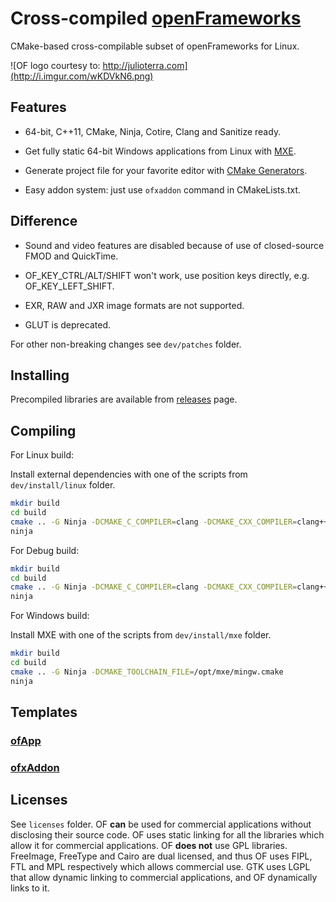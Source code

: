 Cross-compiled [openFrameworks][1]
==================================

CMake-based cross-compilable subset of openFrameworks for Linux.

![OF logo courtesy to: http://julioterra.com](http://i.imgur.com/wKDVkN6.png)


Features
--------

 - 64-bit, C++11, CMake, Ninja, Cotire, Clang and Sanitize ready.

 - Get fully static 64-bit Windows applications from Linux with [MXE][2].

 - Generate project file for your favorite editor with [CMake Generators][3].
 
 - Easy addon system: just use `ofxaddon` command in CMakeLists.txt.


Difference
----------

 - Sound and video features are disabled because of use of closed-source FMOD and QuickTime.

 - OF_KEY_CTRL/ALT/SHIFT won't work, use position keys directly, e.g. OF_KEY_LEFT_SHIFT.

 - EXR, RAW and JXR image formats are not supported.

 - GLUT is deprecated.

For other non-breaking changes see `dev/patches` folder.


Installing
----------

Precompiled libraries are available from [releases][4] page.


Compiling
---------

For Linux build:

Install external dependencies with one of the scripts from `dev/install/linux` folder.

```bash
mkdir build
cd build
cmake .. -G Ninja -DCMAKE_C_COMPILER=clang -DCMAKE_CXX_COMPILER=clang++
ninja
```

For Debug build:

```bash
mkdir build
cd build
cmake .. -G Ninja -DCMAKE_C_COMPILER=clang -DCMAKE_CXX_COMPILER=clang++ -DCMAKE_BUILD_TYPE=Debug
ninja
```

For Windows build:

Install MXE with one of the scripts from `dev/install/mxe` folder.

```bash
mkdir build
cd build
cmake .. -G Ninja -DCMAKE_TOOLCHAIN_FILE=/opt/mxe/mingw.cmake
ninja
```


Templates
---------

### [ofApp][5]
### [ofxAddon][6]


Licenses
--------

See `licenses` folder. OF **can** be used for commercial applications without disclosing their source code. OF uses static linking for all the libraries which allow it for commercial applications. OF **does not** use GPL libraries. FreeImage, FreeType and Cairo are dual licensed, and thus OF uses FIPL, FTL and MPL respectively which allows commercial use. GTK uses LGPL that allow dynamic linking to commercial applications, and OF dynamically links to it.


  [1]: https://github.com/openframeworks/openFrameworks
  [2]: http://mxe.cc
  [3]: http://www.cmake.org/cmake/help/v3.0/manual/cmake-generators.7.html#extra-generators
  [4]: https://github.com/procedural/of/releases
  [5]: https://github.com/procedural/ofApp
  [6]: https://github.com/procedural/ofxAddon

